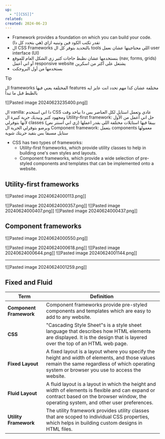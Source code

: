```yaml
---
up:
  - "[[CSS]]"
related: 
created: 2024-06-23
---
```

- Framework provides a foundation on which you can build your code.
  تقدر تكتب الكود فين وتبنيه ازاي (هي بتحدد كل دا)
- ال CSS Frameworks بالتحديد بتوفر كل ال tools اللي محتاجينها عشان نعمل user interface (UI)
- بنستخدمها عشان نظبط حاجات كتير زي الشكل العام للموقع (nav, forms, grids)
  أو اني أعمل responsive website يشتغل على أكتر من اسكرين
- بستخدمها من أول البروجكت 

> [!tip]
> ال frameworks المختلفة يعني فيها features مختلفة عشان كدا مهم تحدد انت عايز ايه بالظبط قبل ما تبدأ


![[Pasted image 20240623235400.png]]

ال vanilla: دا اني استخدم CSS عادي وتعمل استايل لكل العناصر بس دا بياخد وقت ومجهود كتير وبيديك حرية كبيرة
ال Utility-first framework: حل اني أعمل من الأول لأنها بتوفرلي classes بيبقا فيها استايلات مختلفة اللي بقدر اعملها (زي اني اسنتر نص) وبرضو بتوفرلي الحرية
ال Component framework: بتعمل components معمولها ستايل مسبقا بس بتقيد حريتك شوية


- CSS has two types of frameworks: 
	- Utility-first frameworks, which provide utility classes to help in building one's own styles and layouts. 
	- Component frameworks, which provide a wide selection of pre-styled components and templates that can be implemented onto a website.
## Utility-first frameworks
![[Pasted image 20240624000113.png]]

![[Pasted image 20240624000357.png]]
![[Pasted image 20240624000407.png]]
![[Pasted image 20240624000437.png]]
## Component frameworks
![[Pasted image 20240624000550.png]]

![[Pasted image 20240624000618.png]]
![[Pasted image 20240624000644.png]]
![[Pasted image 20240624001144.png]]

---
![[Pasted image 20240624001259.png]]

## Fixed and Fluid

|**Term**|**Definition**|
|---|---|
|**Component Framework**|Component frameworks provide pre-styled components and templates which are easy to add to any website.|
|**CSS**|"Cascading Style Sheet"s is a style sheet language that describes how HTML elements are displayed​. It is the design that is layered over the top of an HTML web page​.|
|**Fixed Layout**|A fixed layout is a layout where ​you specify the height and width of elements, and those values remain the same regardless of which operating system or browser you use to access the website.|
|**Fluid Layout**|A fluid layout is a layout in which ​the height and width of elements is flexible ​and can expand or contract based on the browser window, the operating system, and other user preferences.|
|**Utility Framework**|The utility framework provides utility classes that are scoped to individual CSS properties, which helps in building custom designs in HTML files.|